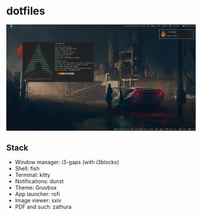 # dotfiles

![dotfiles](/screenshot.png)

## Stack

- Window manager: i3-gaps (with i3blocks)
- Shell: fish
- Terminal: kitty
- Notifications: dunst
- Theme: Gruvbox
- App launcher: rofi
- Image viewer: sxiv
- PDF and such: zathura

